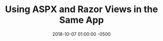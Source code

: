 ---
layout: post
title: "Using ASPX and Razor Views in the Same App"
date: 2018-10-07 01:00:00 -0500
categories: [software]
description: 
image: 
permalink: archive/2018/10/07/using-aspx-and-razor-views-in-the-same-app
---
